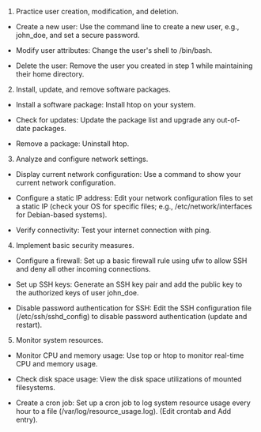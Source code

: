 1. Practice user creation, modification, and deletion.

- Create a new user: Use the command line to create a new user, e.g., john_doe, and set a secure password.

- Modify user attributes: Change the user's shell to /bin/bash.

- Delete the user: Remove the user you created in step 1 while maintaining their home directory.

2. Install, update, and remove software packages.

- Install a software package: Install htop on your system.

- Check for updates: Update the package list and upgrade any out-of-date packages.

- Remove a package: Uninstall htop.

3. Analyze and configure network settings.

- Display current network configuration: Use a command to show your current network configuration.

- Configure a static IP address: Edit your network configuration files to set a static IP (check your OS for specific files; e.g., /etc/network/interfaces for Debian-based systems).

- Verify connectivity: Test your internet connection with ping.

4. Implement basic security measures.

- Configure a firewall: Set up a basic firewall rule using ufw to allow SSH and deny all other incoming connections.

- Set up SSH keys: Generate an SSH key pair and add the public key to the authorized keys of user john_doe.

- Disable password authentication for SSH: Edit the SSH configuration file (/etc/ssh/sshd_config) to disable password authentication (update and restart).

5. Monitor system resources.

- Monitor CPU and memory usage: Use top or htop to monitor real-time CPU and memory usage.

- Check disk space usage: View the disk space utilizations of mounted filesystems.

- Create a cron job: Set up a cron job to log system resource usage every hour to a file (/var/log/resource_usage.log). (Edit crontab and Add entry).
